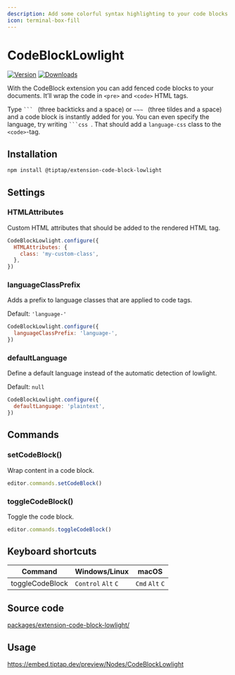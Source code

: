 ```yaml
---
description: Add some colorful syntax highlighting to your code blocks.
icon: terminal-box-fill
---
```


# CodeBlockLowlight
[![Version](https://img.shields.io/npm/v/@tiptap/extension-code-block-lowlight.svg?label=version)](https://www.npmjs.com/package/@tiptap/extension-code-block-lowlight)
[![Downloads](https://img.shields.io/npm/dm/@tiptap/extension-code-block-lowlight.svg)](https://npmcharts.com/compare/@tiptap/extension-code-block-lowlight?minimal=true)

With the CodeBlock extension you can add fenced code blocks to your documents. It’ll wrap the code in `<pre>` and `<code>` HTML tags.

Type <code>&grave;&grave;&grave;&nbsp;</code> (three backticks and a space) or <code>&Tilde;&Tilde;&Tilde;&nbsp;</code> (three tildes and a space) and a code block is instantly added for you. You can even specify the language, try writing <code>&grave;&grave;&grave;css&nbsp;</code>. That should add a `language-css` class to the `<code>`-tag.

## Installation
```bash
npm install @tiptap/extension-code-block-lowlight
```

## Settings

### HTMLAttributes
Custom HTML attributes that should be added to the rendered HTML tag.

```js
CodeBlockLowlight.configure({
  HTMLAttributes: {
    class: 'my-custom-class',
  },
})
```

### languageClassPrefix
Adds a prefix to language classes that are applied to code tags.

Default: `'language-'`

```js
CodeBlockLowlight.configure({
  languageClassPrefix: 'language-',
})
```

### defaultLanguage
Define a default language instead of the automatic detection of lowlight.

Default: `null`

```js
CodeBlockLowlight.configure({
  defaultLanguage: 'plaintext',
})
```

## Commands

### setCodeBlock()
Wrap content in a code block.

```js
editor.commands.setCodeBlock()
```

### toggleCodeBlock()
Toggle the code block.

```js
editor.commands.toggleCodeBlock()
```

## Keyboard shortcuts
| Command         | Windows/Linux                 | macOS                     |
| --------------- | ----------------------------- | ------------------------- |
| toggleCodeBlock | `Control`&nbsp;`Alt`&nbsp;`C` | `Cmd`&nbsp;`Alt`&nbsp;`C` |

## Source code
[packages/extension-code-block-lowlight/](https://github.com/ueberdosis/tiptap/blob/main/packages/extension-code-block-lowlight/)

## Usage
https://embed.tiptap.dev/preview/Nodes/CodeBlockLowlight
